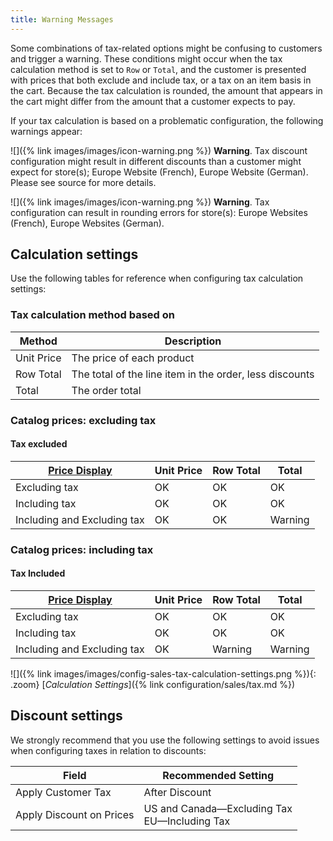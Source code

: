 ```yaml
---
title: Warning Messages
---
```


Some combinations of tax-related options might be confusing to customers and trigger a warning. These conditions might occur when the tax calculation method is set to `Row` or `Total`, and the customer is presented with prices that both exclude and include tax, or a tax on an item basis in the cart. Because the tax calculation is rounded, the amount that appears in the cart might differ from the amount that a customer expects to pay.

If your tax calculation is based on a problematic configuration, the following warnings appear:

![]({% link images/images/icon-warning.png %}) **Warning**. Tax discount configuration might result in different discounts than a customer might expect for store(s); Europe Website (French), Europe Website (German). Please see source for more details.

![]({% link images/images/icon-warning.png %}) **Warning**. Tax configuration can result in rounding errors for store(s): Europe Websites (French), Europe Websites (German).

## Calculation settings

Use the following tables for reference when configuring tax calculation settings:

### Tax calculation method based on

Method | Description
------ | ----------
Unit Price | The price of each product
Row Total | The total of the line item in the order, less discounts
Total | The order total

### Catalog prices: excluding tax

#### Tax excluded

[Price Display]({{page.baseurl}}/user-guide/tax/display-settings.html) | Unit Price | Row Total | Total
------------- | ---------- | --------- | -----
Excluding tax | OK | OK | OK
Including tax | OK | OK | OK
Including and Excluding tax | OK | OK | Warning

### Catalog prices: including tax

#### Tax Included

[Price Display]({{page.baseurl}}/user-guide/tax/display-settings.html) | Unit Price | Row Total | Total
------------- | ---------- | --------- | -----
Excluding tax | OK | OK | OK
Including tax | OK | OK | OK
Including and Excluding tax | OK | Warning | Warning

![]({% link images/images/config-sales-tax-calculation-settings.png %}){: .zoom}
[_Calculation Settings_]({% link configuration/sales/tax.md %})

## Discount settings

We strongly recommend that you use the following settings to avoid issues when configuring taxes in relation to discounts:

Field | Recommended Setting
----- | -------------------
Apply Customer Tax | After Discount
Apply Discount on Prices | US and Canada—Excluding Tax<br>EU—Including Tax
